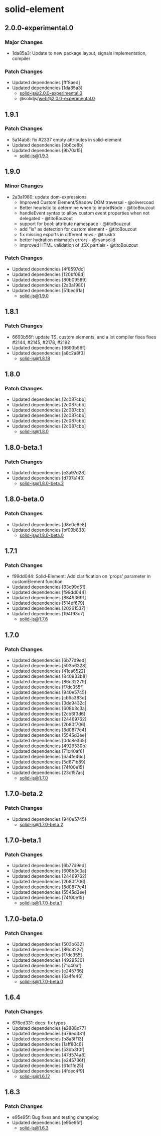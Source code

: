 # solid-element

## 2.0.0-experimental.0

### Major Changes

- 1da85a3: Update to new package layout, signals implementation, compiler

### Patch Changes

- Updated dependencies [fff8aed]
- Updated dependencies [1da85a3]
  - solid-js@2.0.0-experimental.0
  - @solidjs/web@2.0.0-experimental.0

## 1.9.1

### Patch Changes

- 5a14ab8: fix #2337 empty attributes in solid-element
- Updated dependencies [bb6ce8b]
- Updated dependencies [9b70a15]
  - solid-js@1.9.3

## 1.9.0

### Minor Changes

- 2a3a1980: update dom-expressions
  - Improved Custom Element/Shadow DOM traversal - @olivercoad
  - Better heuristic to determine when to importNode - @titoBouzout
  - handleEvent syntax to allow custom event properties when not delegated - @titoBouzout
  - support for bool: attribute namespace - @titoBouzout
  - add "is" as detection for custom element - @titoBouzout
  - fix missing exports in different envs - @trusktr
  - better hydration mismatch errors - @ryansolid
  - improved HTML validation of JSX partials - @titoBouzout

### Patch Changes

- Updated dependencies [4f8597dc]
- Updated dependencies [120bf06d]
- Updated dependencies [80b09589]
- Updated dependencies [2a3a1980]
- Updated dependencies [51bec61a]
  - solid-js@1.9.0

## 1.8.1

### Patch Changes

- 6693b56f: update TS, custom elements, and a lot compiler fixes
  fixes #2144, #2145, #2178, #2192
- Updated dependencies [6693b56f]
- Updated dependencies [a8c2a8f3]
  - solid-js@1.8.18

## 1.8.0

### Patch Changes

- Updated dependencies [2c087cbb]
- Updated dependencies [2c087cbb]
- Updated dependencies [2c087cbb]
- Updated dependencies [2c087cbb]
- Updated dependencies [2c087cbb]
- Updated dependencies [2c087cbb]
  - solid-js@1.8.0

## 1.8.0-beta.1

### Patch Changes

- Updated dependencies [e3a97d28]
- Updated dependencies [d797a143]
  - solid-js@1.8.0-beta.2

## 1.8.0-beta.0

### Patch Changes

- Updated dependencies [d8e0e8e8]
- Updated dependencies [bf09b838]
  - solid-js@1.8.0-beta.0

## 1.7.1

### Patch Changes

- f99dd044: Solid-Element: Add clarification on 'props' parameter in customElement function
- Updated dependencies [83c99d51]
- Updated dependencies [f99dd044]
- Updated dependencies [88493691]
- Updated dependencies [514ef679]
- Updated dependencies [20261537]
- Updated dependencies [194f93c7]
  - solid-js@1.7.6

## 1.7.0

### Patch Changes

- Updated dependencies [6b77d9ed]
- Updated dependencies [503b6328]
- Updated dependencies [41ca6522]
- Updated dependencies [840933b8]
- Updated dependencies [86c32279]
- Updated dependencies [f7dc355f]
- Updated dependencies [940e5745]
- Updated dependencies [cb6a383d]
- Updated dependencies [3de9432c]
- Updated dependencies [608b3c3a]
- Updated dependencies [2cb6f3d6]
- Updated dependencies [24469762]
- Updated dependencies [2b80f706]
- Updated dependencies [8d0877e4]
- Updated dependencies [5545d3ee]
- Updated dependencies [0dc8e365]
- Updated dependencies [4929530b]
- Updated dependencies [71c40af6]
- Updated dependencies [6a4fe46c]
- Updated dependencies [5d671b89]
- Updated dependencies [74f00e15]
- Updated dependencies [23c157ac]
  - solid-js@1.7.0

## 1.7.0-beta.2

### Patch Changes

- Updated dependencies [940e5745]
  - solid-js@1.7.0-beta.2

## 1.7.0-beta.1

### Patch Changes

- Updated dependencies [6b77d9ed]
- Updated dependencies [608b3c3a]
- Updated dependencies [24469762]
- Updated dependencies [2b80f706]
- Updated dependencies [8d0877e4]
- Updated dependencies [5545d3ee]
- Updated dependencies [74f00e15]
  - solid-js@1.7.0-beta.1

## 1.7.0-beta.0

### Patch Changes

- Updated dependencies [503b632]
- Updated dependencies [86c3227]
- Updated dependencies [f7dc355]
- Updated dependencies [4929530]
- Updated dependencies [71c40af]
- Updated dependencies [e245736]
- Updated dependencies [6a4fe46]
  - solid-js@1.7.0-beta.0

## 1.6.4

### Patch Changes

- 676ed331: docs: fix typos
- Updated dependencies [e2888c77]
- Updated dependencies [676ed331]
- Updated dependencies [b8a3ff13]
- Updated dependencies [1aff80c6]
- Updated dependencies [53db3f0f]
- Updated dependencies [47d574a8]
- Updated dependencies [e245736f]
- Updated dependencies [61d1fe25]
- Updated dependencies [4fdec4f9]
  - solid-js@1.6.12

## 1.6.3

### Patch Changes

- e95e95f: Bug fixes and testing changelog
- Updated dependencies [e95e95f]
  - solid-js@1.6.3

